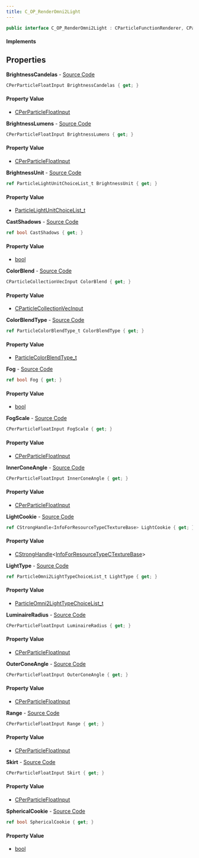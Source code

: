 ```yaml
---
title: C_OP_RenderOmni2Light
---
```


```csharp
public interface C_OP_RenderOmni2Light : CParticleFunctionRenderer, CParticleFunction, ISchemaClass<CParticleFunction>, ISchemaClass<CParticleFunctionRenderer>, ISchemaClass<C_OP_RenderOmni2Light>, ISchemaField, ISchemaClass, INativeHandle
```

#### Implements

## Properties

**BrightnessCandelas** - [Source Code](https://github.com/swiftly-solution/swiftlys2/blob/main/managed/src/SwiftlyS2.Generated/Schemas/Interfaces/C_OP_RenderOmni2Light.cs#L26)

```csharp
CPerParticleFloatInput BrightnessCandelas { get; }
```

#### Property Value

- [CPerParticleFloatInput](/docs/api/shared/schemadefinitions/cperparticlefloatinput)

**BrightnessLumens** - [Source Code](https://github.com/swiftly-solution/swiftlys2/blob/main/managed/src/SwiftlyS2.Generated/Schemas/Interfaces/C_OP_RenderOmni2Light.cs#L24)

```csharp
CPerParticleFloatInput BrightnessLumens { get; }
```

#### Property Value

- [CPerParticleFloatInput](/docs/api/shared/schemadefinitions/cperparticlefloatinput)

**BrightnessUnit** - [Source Code](https://github.com/swiftly-solution/swiftlys2/blob/main/managed/src/SwiftlyS2.Generated/Schemas/Interfaces/C_OP_RenderOmni2Light.cs#L22)

```csharp
ref ParticleLightUnitChoiceList_t BrightnessUnit { get; }
```

#### Property Value

- [ParticleLightUnitChoiceList_t](/docs/api/shared/schemadefinitions/particlelightunitchoicelist_t)

**CastShadows** - [Source Code](https://github.com/swiftly-solution/swiftlys2/blob/main/managed/src/SwiftlyS2.Generated/Schemas/Interfaces/C_OP_RenderOmni2Light.cs#L28)

```csharp
ref bool CastShadows { get; }
```

#### Property Value

- [bool](https://learn.microsoft.com/dotnet/api/system.boolean)

**ColorBlend** - [Source Code](https://github.com/swiftly-solution/swiftlys2/blob/main/managed/src/SwiftlyS2.Generated/Schemas/Interfaces/C_OP_RenderOmni2Light.cs#L18)

```csharp
CParticleCollectionVecInput ColorBlend { get; }
```

#### Property Value

- [CParticleCollectionVecInput](/docs/api/shared/schemadefinitions/cparticlecollectionvecinput)

**ColorBlendType** - [Source Code](https://github.com/swiftly-solution/swiftlys2/blob/main/managed/src/SwiftlyS2.Generated/Schemas/Interfaces/C_OP_RenderOmni2Light.cs#L20)

```csharp
ref ParticleColorBlendType_t ColorBlendType { get; }
```

#### Property Value

- [ParticleColorBlendType_t](/docs/api/shared/schemadefinitions/particlecolorblendtype_t)

**Fog** - [Source Code](https://github.com/swiftly-solution/swiftlys2/blob/main/managed/src/SwiftlyS2.Generated/Schemas/Interfaces/C_OP_RenderOmni2Light.cs#L30)

```csharp
ref bool Fog { get; }
```

#### Property Value

- [bool](https://learn.microsoft.com/dotnet/api/system.boolean)

**FogScale** - [Source Code](https://github.com/swiftly-solution/swiftlys2/blob/main/managed/src/SwiftlyS2.Generated/Schemas/Interfaces/C_OP_RenderOmni2Light.cs#L32)

```csharp
CPerParticleFloatInput FogScale { get; }
```

#### Property Value

- [CPerParticleFloatInput](/docs/api/shared/schemadefinitions/cperparticlefloatinput)

**InnerConeAngle** - [Source Code](https://github.com/swiftly-solution/swiftlys2/blob/main/managed/src/SwiftlyS2.Generated/Schemas/Interfaces/C_OP_RenderOmni2Light.cs#L40)

```csharp
CPerParticleFloatInput InnerConeAngle { get; }
```

#### Property Value

- [CPerParticleFloatInput](/docs/api/shared/schemadefinitions/cperparticlefloatinput)

**LightCookie** - [Source Code](https://github.com/swiftly-solution/swiftlys2/blob/main/managed/src/SwiftlyS2.Generated/Schemas/Interfaces/C_OP_RenderOmni2Light.cs#L44)

```csharp
ref CStrongHandle<InfoForResourceTypeCTextureBase> LightCookie { get; }
```

#### Property Value

- [CStrongHandle](/docs/api/shared/natives/cstronghandle-1)<[InfoForResourceTypeCTextureBase](/docs/api/shared/schemadefinitions/infoforresourcetypectexturebase)>

**LightType** - [Source Code](https://github.com/swiftly-solution/swiftlys2/blob/main/managed/src/SwiftlyS2.Generated/Schemas/Interfaces/C_OP_RenderOmni2Light.cs#L16)

```csharp
ref ParticleOmni2LightTypeChoiceList_t LightType { get; }
```

#### Property Value

- [ParticleOmni2LightTypeChoiceList_t](/docs/api/shared/schemadefinitions/particleomni2lighttypechoicelist_t)

**LuminaireRadius** - [Source Code](https://github.com/swiftly-solution/swiftlys2/blob/main/managed/src/SwiftlyS2.Generated/Schemas/Interfaces/C_OP_RenderOmni2Light.cs#L34)

```csharp
CPerParticleFloatInput LuminaireRadius { get; }
```

#### Property Value

- [CPerParticleFloatInput](/docs/api/shared/schemadefinitions/cperparticlefloatinput)

**OuterConeAngle** - [Source Code](https://github.com/swiftly-solution/swiftlys2/blob/main/managed/src/SwiftlyS2.Generated/Schemas/Interfaces/C_OP_RenderOmni2Light.cs#L42)

```csharp
CPerParticleFloatInput OuterConeAngle { get; }
```

#### Property Value

- [CPerParticleFloatInput](/docs/api/shared/schemadefinitions/cperparticlefloatinput)

**Range** - [Source Code](https://github.com/swiftly-solution/swiftlys2/blob/main/managed/src/SwiftlyS2.Generated/Schemas/Interfaces/C_OP_RenderOmni2Light.cs#L38)

```csharp
CPerParticleFloatInput Range { get; }
```

#### Property Value

- [CPerParticleFloatInput](/docs/api/shared/schemadefinitions/cperparticlefloatinput)

**Skirt** - [Source Code](https://github.com/swiftly-solution/swiftlys2/blob/main/managed/src/SwiftlyS2.Generated/Schemas/Interfaces/C_OP_RenderOmni2Light.cs#L36)

```csharp
CPerParticleFloatInput Skirt { get; }
```

#### Property Value

- [CPerParticleFloatInput](/docs/api/shared/schemadefinitions/cperparticlefloatinput)

**SphericalCookie** - [Source Code](https://github.com/swiftly-solution/swiftlys2/blob/main/managed/src/SwiftlyS2.Generated/Schemas/Interfaces/C_OP_RenderOmni2Light.cs#L46)

```csharp
ref bool SphericalCookie { get; }
```

#### Property Value

- [bool](https://learn.microsoft.com/dotnet/api/system.boolean)

